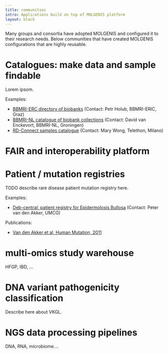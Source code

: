 ```yaml
---
title: communities
intro: Applications build on top of MOLGENIS platform
layout: black
---
```


Many groups and consortia have adopted MOLGENIS and configured it to their research needs. Below communities that have created MOLGENIS configurations that are highly reusable.

# Catalogues: make data and sample findable

Lorem ipsom.

Examples:
* [BBMRI-ERC directory of biobanks](http://directory.bbmri-eric.nl) (Contact: Petr Holub, BBMRI-ERIC, Graz)
* [BBMRI-NL catalogue of biobank collections](http://catalogue.bbmri.nl) (Contact: David van Enckevort, BBMRI-NL, Groningen)
* [RD-Connect samples catalogue](http://samples.rd-connect.nl) (Contact: Mary Wong, Telethon, Milano)

# FAIR and interoperability platform

# Patient / mutation registries

TODO describe rare disease patient mutation registry here.

Examples:
* [Deb-central: patient registry for Epidermolosis Bullosa](http://www.deb-central.org) (Contact: Peter van den Akker, UMCG)

Publications:
* [Van den Akker et al, Human Mutation, 2011](https://www.ncbi.nlm.nih.gov/pubmed/21681854)

# multi-omics study warehouse

HFGP, IBD, ...


# DNA variant pathogenicity classification

Describe here about VKGL.

# NGS data processing pipelines

DNA, RNA, microbiome....
